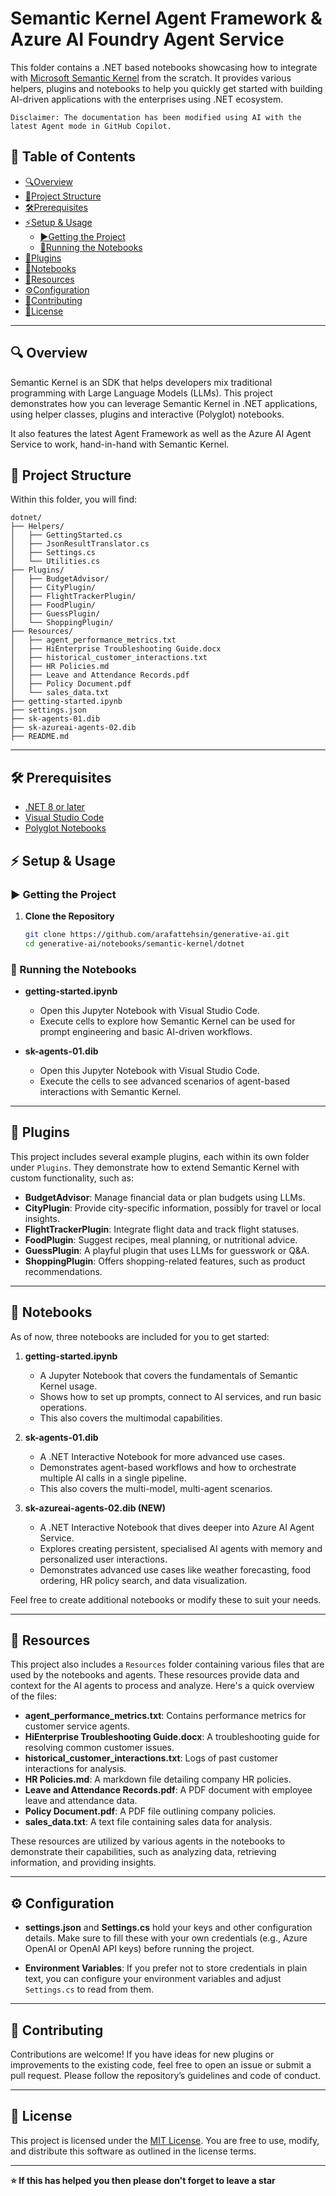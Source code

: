 # Semantic Kernel Agent Framework & Azure AI Foundry Agent Service
This folder contains a .NET based notebooks showcasing how to integrate with [Microsoft Semantic Kernel](https://github.com/microsoft/semantic-kernel) from the scratch. It provides various helpers, plugins and notebooks to help you quickly get started with building AI-driven applications with the enterprises using .NET ecosystem.

`Disclaimer: The documentation has been modified using AI with the latest Agent mode in GitHub Copilot.`

## 📜 Table of Contents

- [🔍Overview](#-overview)
- [📂Project Structure](#-project-structure)
- [🛠Prerequisites](#-prerequisites)
- [⚡Setup & Usage](#-setup--usage)
  - [▶Getting the Project](#-getting-the-project)
  - [📖Running the Notebooks](#-running-the-notebooks)
- [🔌Plugins](#-plugins)
- [📓Notebooks](#-notebooks)
- [📂Resources](#-resources)
- [⚙Configuration](#-configuration)
- [🤝Contributing](#-contributing)
- [📜License](#-license)

---

## 🔍 Overview

Semantic Kernel is an SDK that helps developers mix traditional programming with Large Language Models (LLMs). This project demonstrates how you can leverage Semantic Kernel in .NET applications, using helper classes, plugins and interactive (Polyglot) notebooks. 

It also features the latest Agent Framework as well as the Azure AI Agent Service to work, hand-in-hand with Semantic Kernel. 

## 📂 Project Structure

Within this folder, you will find:

```plaintext
dotnet/
├── Helpers/
│   ├── GettingStarted.cs
│   ├── JsonResultTranslator.cs
│   ├── Settings.cs
│   └── Utilities.cs
├── Plugins/
│   ├── BudgetAdvisor/
│   ├── CityPlugin/
│   ├── FlightTrackerPlugin/
│   ├── FoodPlugin/
│   ├── GuessPlugin/
│   └── ShoppingPlugin/
├── Resources/
│   ├── agent_performance_metrics.txt
│   ├── HiEnterprise Troubleshooting Guide.docx
│   ├── historical_customer_interactions.txt
│   ├── HR Policies.md
│   ├── Leave and Attendance Records.pdf
│   ├── Policy Document.pdf
│   └── sales_data.txt
├── getting-started.ipynb
├── settings.json
├── sk-agents-01.dib
├── sk-azureai-agents-02.dib
├── README.md
```

---

## 🛠 Prerequisites

- [.NET 8 or later](https://dotnet.microsoft.com/download)
- [Visual Studio Code](https://code.visualstudio.com/)
- [Polyglot Notebooks](https://github.com/dotnet/interactive)

## ⚡ Setup & Usage

### ▶ Getting the Project

1. **Clone the Repository**  
   ```sh
   git clone https://github.com/arafattehsin/generative-ai.git
   cd generative-ai/notebooks/semantic-kernel/dotnet
   ```

### 📖 Running the Notebooks

- **getting-started.ipynb**  
  - Open this Jupyter Notebook with Visual Studio Code.
  - Execute cells to explore how Semantic Kernel can be used for prompt engineering and basic AI-driven workflows.

- **sk-agents-01.dib**  
  - Open this Jupyter Notebook with Visual Studio Code.
  - Execute the cells to see advanced scenarios of agent-based interactions with Semantic Kernel.

---

## 🔌 Plugins

This project includes several example plugins, each within its own folder under `Plugins`. They demonstrate how to extend Semantic Kernel with custom functionality, such as:

- **BudgetAdvisor**: Manage financial data or plan budgets using LLMs.  
- **CityPlugin**: Provide city-specific information, possibly for travel or local insights.  
- **FlightTrackerPlugin**: Integrate flight data and track flight statuses.  
- **FoodPlugin**: Suggest recipes, meal planning, or nutritional advice.  
- **GuessPlugin**: A playful plugin that uses LLMs for guesswork or Q&A.  
- **ShoppingPlugin**: Offers shopping-related features, such as product recommendations.

---

## 📓 Notebooks

As of now, three notebooks are included for you to get started:

1. **getting-started.ipynb**  
   - A Jupyter Notebook that covers the fundamentals of Semantic Kernel usage.  
   - Shows how to set up prompts, connect to AI services, and run basic operations.  
   - This also covers the multimodal capabilities.

2. **sk-agents-01.dib**  
   - A .NET Interactive Notebook for more advanced use cases.  
   - Demonstrates agent-based workflows and how to orchestrate multiple AI calls in a single pipeline.  
   - This also covers the multi-model, multi-agent scenarios.

3. **sk-azureai-agents-02.dib (NEW)**  
   - A .NET Interactive Notebook that dives deeper into Azure AI Agent Service.  
   - Explores creating persistent, specialised AI agents with memory and personalized user interactions.  
   - Demonstrates advanced use cases like weather forecasting, food ordering, HR policy search, and data visualization.

Feel free to create additional notebooks or modify these to suit your needs.

---

## 📂 Resources

This project also includes a `Resources` folder containing various files that are used by the notebooks and agents. These resources provide data and context for the AI agents to process and analyze. Here's a quick overview of the files:

- **agent_performance_metrics.txt**: Contains performance metrics for customer service agents.
- **HiEnterprise Troubleshooting Guide.docx**: A troubleshooting guide for resolving common customer issues.
- **historical_customer_interactions.txt**: Logs of past customer interactions for analysis.
- **HR Policies.md**: A markdown file detailing company HR policies.
- **Leave and Attendance Records.pdf**: A PDF document with employee leave and attendance data.
- **Policy Document.pdf**: A PDF file outlining company policies.
- **sales_data.txt**: A text file containing sales data for analysis.

These resources are utilized by various agents in the notebooks to demonstrate their capabilities, such as analyzing data, retrieving information, and providing insights.

---

## ⚙ Configuration

- **settings.json** and **Settings.cs** hold your keys and other configuration details. Make sure to fill these with your own credentials (e.g., Azure OpenAI or OpenAI API keys) before running the project.

- **Environment Variables**: If you prefer not to store credentials in plain text, you can configure your environment variables and adjust `Settings.cs` to read from them.

---

## 🤝 Contributing

Contributions are welcome! If you have ideas for new plugins or improvements to the existing code, feel free to open an issue or submit a pull request. Please follow the repository’s guidelines and code of conduct.

---

## 📜 License

This project is licensed under the [MIT License](https://github.com/arafattehsin/generative-ai/blob/main/LICENSE). You are free to use, modify, and distribute this software as outlined in the license terms.

---

**⭐ If this has helped you then please don't forget to leave a star**

